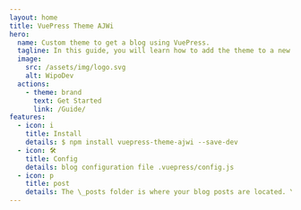 ```yaml
---
layout: home
title: VuePress Theme AJWi
hero:
  name: Custom theme to get a blog using VuePress.
  tagline: In this guide, you will learn how to add the theme to a new project manually.
  image:
    src: /assets/img/logo.svg
    alt: WipoDev
  actions:
    - theme: brand
      text: Get Started
      link: /Guide/
features:
  - icon: i
    title: Install
    details: $ npm install vuepress-theme-ajwi --save-dev
  - icon: 🛠️
    title: Config
    details: blog configuration file .vuepress/config.js
  - icon: p
    title: post
    details: The \_posts folder is where your blog posts are located. You can simply write blog posts in Markdown.
---
```

